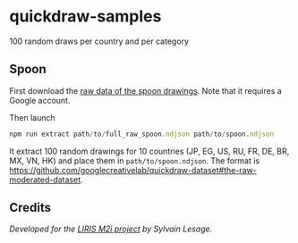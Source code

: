 # quickdraw-samples

100 random draws per country and per category

## Spoon

First download the [raw data of the spoon drawings](https://storage.cloud.google.com/quickdraw_dataset/full/raw/spoon.ndjson). Note that it requires a Google account.

Then launch

```js
npm run extract path/to/full_raw_spoon.ndjson path/to/spoon.ndjson
```

It extract 100 random drawings for 10 countries (JP, EG, US, RU, FR, DE, BR, MX, VN, HK) and place them in `path/to/spoon.ndjson`. The format is https://github.com/googlecreativelab/quickdraw-dataset#the-raw-moderated-dataset.

## Credits

_Developed for the [LIRIS M2i project](https://projet.liris.cnrs.fr/mi2/) by Sylvain Lesage._
